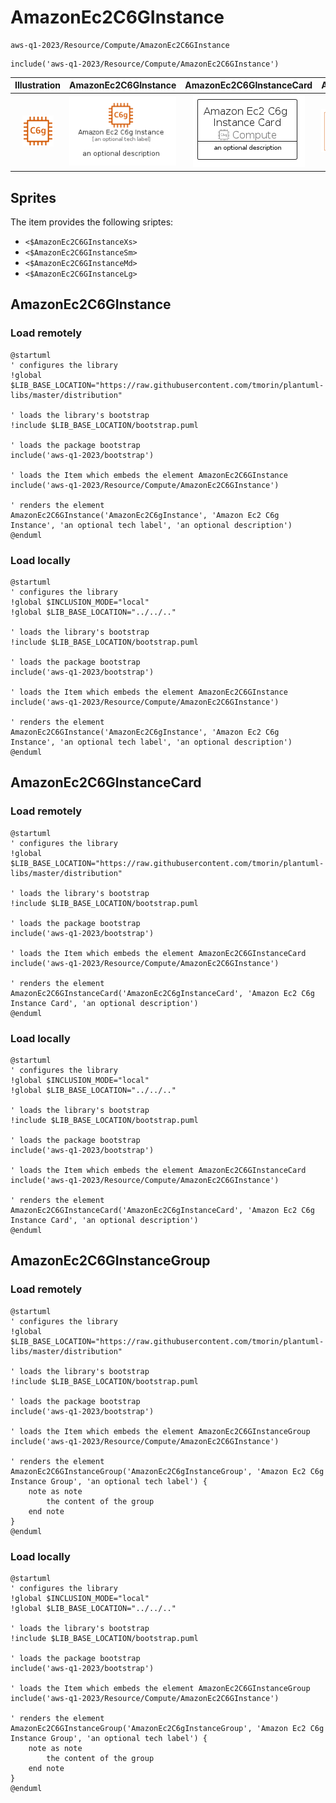 # AmazonEc2C6GInstance


```text
aws-q1-2023/Resource/Compute/AmazonEc2C6GInstance
```

```text
include('aws-q1-2023/Resource/Compute/AmazonEc2C6GInstance')
```



| Illustration | AmazonEc2C6GInstance | AmazonEc2C6GInstanceCard | AmazonEc2C6GInstanceGroup |
| :---: | :---: | :---: | :---: |
| ![illustration for Illustration](../../../aws-q1-2023/Resource/Compute/AmazonEc2C6GInstance.png) | ![illustration for AmazonEc2C6GInstance](../../../aws-q1-2023/Resource/Compute/AmazonEc2C6GInstance.Local.png) | ![illustration for AmazonEc2C6GInstanceCard](../../../aws-q1-2023/Resource/Compute/AmazonEc2C6GInstanceCard.Local.png) | ![illustration for AmazonEc2C6GInstanceGroup](../../../aws-q1-2023/Resource/Compute/AmazonEc2C6GInstanceGroup.Local.png) |



## Sprites
The item provides the following sriptes:

- `<$AmazonEc2C6GInstanceXs>`
- `<$AmazonEc2C6GInstanceSm>`
- `<$AmazonEc2C6GInstanceMd>`
- `<$AmazonEc2C6GInstanceLg>`





## AmazonEc2C6GInstance

### Load remotely
```plantuml
@startuml
' configures the library
!global $LIB_BASE_LOCATION="https://raw.githubusercontent.com/tmorin/plantuml-libs/master/distribution"

' loads the library's bootstrap
!include $LIB_BASE_LOCATION/bootstrap.puml

' loads the package bootstrap
include('aws-q1-2023/bootstrap')

' loads the Item which embeds the element AmazonEc2C6GInstance
include('aws-q1-2023/Resource/Compute/AmazonEc2C6GInstance')

' renders the element
AmazonEc2C6GInstance('AmazonEc2C6gInstance', 'Amazon Ec2 C6g Instance', 'an optional tech label', 'an optional description')
@enduml
```

### Load locally
```plantuml
@startuml
' configures the library
!global $INCLUSION_MODE="local"
!global $LIB_BASE_LOCATION="../../.."

' loads the library's bootstrap
!include $LIB_BASE_LOCATION/bootstrap.puml

' loads the package bootstrap
include('aws-q1-2023/bootstrap')

' loads the Item which embeds the element AmazonEc2C6GInstance
include('aws-q1-2023/Resource/Compute/AmazonEc2C6GInstance')

' renders the element
AmazonEc2C6GInstance('AmazonEc2C6gInstance', 'Amazon Ec2 C6g Instance', 'an optional tech label', 'an optional description')
@enduml
```

## AmazonEc2C6GInstanceCard

### Load remotely
```plantuml
@startuml
' configures the library
!global $LIB_BASE_LOCATION="https://raw.githubusercontent.com/tmorin/plantuml-libs/master/distribution"

' loads the library's bootstrap
!include $LIB_BASE_LOCATION/bootstrap.puml

' loads the package bootstrap
include('aws-q1-2023/bootstrap')

' loads the Item which embeds the element AmazonEc2C6GInstanceCard
include('aws-q1-2023/Resource/Compute/AmazonEc2C6GInstance')

' renders the element
AmazonEc2C6GInstanceCard('AmazonEc2C6gInstanceCard', 'Amazon Ec2 C6g Instance Card', 'an optional description')
@enduml
```

### Load locally
```plantuml
@startuml
' configures the library
!global $INCLUSION_MODE="local"
!global $LIB_BASE_LOCATION="../../.."

' loads the library's bootstrap
!include $LIB_BASE_LOCATION/bootstrap.puml

' loads the package bootstrap
include('aws-q1-2023/bootstrap')

' loads the Item which embeds the element AmazonEc2C6GInstanceCard
include('aws-q1-2023/Resource/Compute/AmazonEc2C6GInstance')

' renders the element
AmazonEc2C6GInstanceCard('AmazonEc2C6gInstanceCard', 'Amazon Ec2 C6g Instance Card', 'an optional description')
@enduml
```

## AmazonEc2C6GInstanceGroup

### Load remotely
```plantuml
@startuml
' configures the library
!global $LIB_BASE_LOCATION="https://raw.githubusercontent.com/tmorin/plantuml-libs/master/distribution"

' loads the library's bootstrap
!include $LIB_BASE_LOCATION/bootstrap.puml

' loads the package bootstrap
include('aws-q1-2023/bootstrap')

' loads the Item which embeds the element AmazonEc2C6GInstanceGroup
include('aws-q1-2023/Resource/Compute/AmazonEc2C6GInstance')

' renders the element
AmazonEc2C6GInstanceGroup('AmazonEc2C6gInstanceGroup', 'Amazon Ec2 C6g Instance Group', 'an optional tech label') {
    note as note
        the content of the group
    end note
}
@enduml
```

### Load locally
```plantuml
@startuml
' configures the library
!global $INCLUSION_MODE="local"
!global $LIB_BASE_LOCATION="../../.."

' loads the library's bootstrap
!include $LIB_BASE_LOCATION/bootstrap.puml

' loads the package bootstrap
include('aws-q1-2023/bootstrap')

' loads the Item which embeds the element AmazonEc2C6GInstanceGroup
include('aws-q1-2023/Resource/Compute/AmazonEc2C6GInstance')

' renders the element
AmazonEc2C6GInstanceGroup('AmazonEc2C6gInstanceGroup', 'Amazon Ec2 C6g Instance Group', 'an optional tech label') {
    note as note
        the content of the group
    end note
}
@enduml
```

